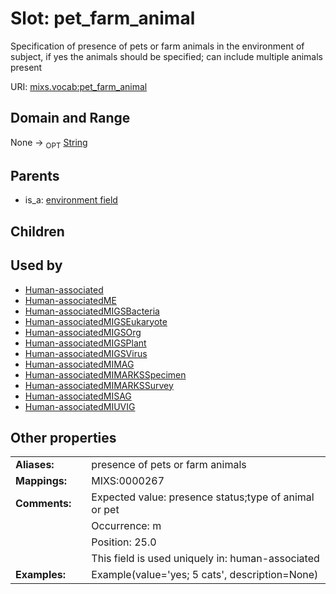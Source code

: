 
# Slot: pet_farm_animal


Specification of presence of pets or farm animals in the environment of subject, if yes the animals should be specified; can include multiple animals present

URI: [mixs.vocab:pet_farm_animal](https://w3id.org/mixs/vocab/pet_farm_animal)


## Domain and Range

None ->  <sub>OPT</sub> [String](types/String.md)

## Parents

 *  is_a: [environment field](environment_field.md)

## Children


## Used by

 * [Human-associated](Human-associated.md)
 * [Human-associatedME](Human-associatedME.md)
 * [Human-associatedMIGSBacteria](Human-associatedMIGSBacteria.md)
 * [Human-associatedMIGSEukaryote](Human-associatedMIGSEukaryote.md)
 * [Human-associatedMIGSOrg](Human-associatedMIGSOrg.md)
 * [Human-associatedMIGSPlant](Human-associatedMIGSPlant.md)
 * [Human-associatedMIGSVirus](Human-associatedMIGSVirus.md)
 * [Human-associatedMIMAG](Human-associatedMIMAG.md)
 * [Human-associatedMIMARKSSpecimen](Human-associatedMIMARKSSpecimen.md)
 * [Human-associatedMIMARKSSurvey](Human-associatedMIMARKSSurvey.md)
 * [Human-associatedMISAG](Human-associatedMISAG.md)
 * [Human-associatedMIUVIG](Human-associatedMIUVIG.md)

## Other properties

|  |  |  |
| --- | --- | --- |
| **Aliases:** | | presence of pets or farm animals |
| **Mappings:** | | MIXS:0000267 |
| **Comments:** | | Expected value: presence status;type of animal or pet |
|  | | Occurrence: m |
|  | | Position: 25.0 |
|  | | This field is used uniquely in: human-associated |
| **Examples:** | | Example(value='yes; 5 cats', description=None) |


